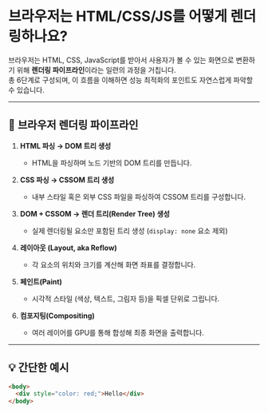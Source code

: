 # 브라우저는 HTML/CSS/JS를 어떻게 렌더링하나요?

브라우저는 HTML, CSS, JavaScript를 받아서 사용자가 볼 수 있는 화면으로 변환하기 위해 **렌더링 파이프라인**이라는 일련의 과정을 거칩니다.  
총 6단계로 구성되며, 이 흐름을 이해하면 성능 최적화의 포인트도 자연스럽게 파악할 수 있습니다.

---

## 🧩 브라우저 렌더링 파이프라인

1. **HTML 파싱 → DOM 트리 생성**

   - HTML을 파싱하며 노드 기반의 DOM 트리를 만듭니다.

2. **CSS 파싱 → CSSOM 트리 생성**

   - 내부 스타일 혹은 외부 CSS 파일을 파싱하여 CSSOM 트리를 구성합니다.

3. **DOM + CSSOM → 렌더 트리(Render Tree) 생성**

   - 실제 렌더링될 요소만 포함된 트리 생성 (`display: none` 요소 제외)

4. **레이아웃 (Layout, aka Reflow)**

   - 각 요소의 위치와 크기를 계산해 화면 좌표를 결정합니다.

5. **페인트(Paint)**

   - 시각적 스타일 (색상, 텍스트, 그림자 등)을 픽셀 단위로 그립니다.

6. **컴포지팅(Compositing)**
   - 여러 레이어를 GPU를 통해 합성해 최종 화면을 출력합니다.

---

## 💡 간단한 예시

```html
<body>
  <div style="color: red;">Hello</div>
</body>
```
